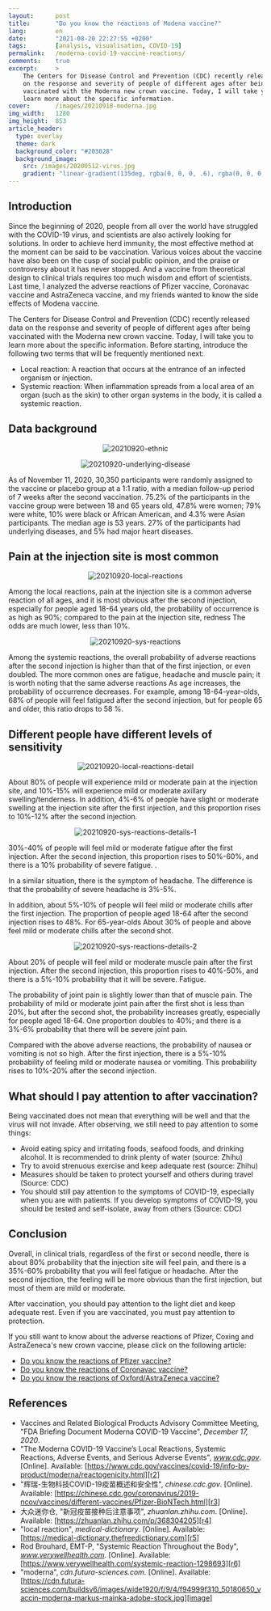 ```yaml
---
layout:      post
title:       "Do you know the reactions of Modena vaccine?"
lang:        en
date:        "2021-08-20 22:27:55 +0200"
tags:        [analysis, visualisation, COVID-19]
permalink:   /moderna-covid-19-vaccine-reactions/
comments:    true
excerpt:     >
    The Centers for Disease Control and Prevention (CDC) recently released data
    on the response and severity of people of different ages after being
    vaccinated with the Moderna new crown vaccine. Today, I will take you to
    learn more about the specific information.
cover:       /images/20210918-moderna.jpg
img_width:   1280
img_height:  853
article_header:
  type: overlay
  theme: dark
  background_color: "#203028"
  background_image:
    src: /images/20200512-virus.jpg
    gradient: "linear-gradient(135deg, rgba(0, 0, 0, .6), rgba(0, 0, 0, .4))"
---
```

## Introduction
Since the beginning of 2020, people from all over the world have struggled with the COVID-19 virus, and scientists are also actively looking for solutions. In order to achieve herd immunity, the most effective method at the moment can be said to be vaccination. Various voices about the vaccine have also been on the cusp of social public opinion, and the praise or controversy about it has never stopped. And a vaccine from theoretical design to clinical trials requires too much wisdom and effort of scientists. Last time, I analyzed the adverse reactions of Pfizer vaccine, Coronavac vaccine and AstraZeneca vaccine, and my friends wanted to know the side effects of Modena vaccine.

The Centers for Disease Control and Prevention (CDC) recently released data on the response and severity of people of different ages after being vaccinated with the Moderna new crown vaccine. Today, I will take you to learn more about the specific information. Before starting, introduce the following two terms that will be frequently mentioned next:
- Local reaction: A reaction that occurs at the entrance of an infected organism or injection.
- Systemic reaction: When inflammation spreads from a local area of ​​an organ (such as the skin) to other organ systems in the body, it is called a systemic reaction.

## Data background
<p align="center">
  <img alt="20210920-ethnic"
  src="{{ site.baseurl }}/images/20210920-ethnic.png"/>
</p>

<p align="center">
  <img alt="20210920-underlying-disease"
  src="{{ site.baseurl }}/images/20210920-underlying-disease.png"/>
</p>

As of November 11, 2020, 30,350 participants were randomly assigned to the vaccine or placebo group at a 1:1 ratio, with a median follow-up period of 7 weeks after the second vaccination. 75.2% of the participants in the vaccine group were between 18 and 65 years old, 47.8% were women; 79% were white, 10% were black or African American, and 4.3% were Asian participants. The median age is 53 years. 27% of the participants had underlying diseases, and 5% had major heart diseases.

## Pain at the injection site is most common
<p align="center">
  <img alt="20210920-local-reactions"
  src="{{ site.baseurl }}/images/20210920-local-reactions.png"/>
</p>

Among the local reactions, pain at the injection site is a common adverse reaction of all ages, and it is most obvious after the second injection, especially for people aged 18-64 years old, the probability of occurrence is as high as 90%; compared to the pain at the injection site, redness The odds are much lower, less than 10%.

<p align="center">
  <img alt="20210920-sys-reactions"
  src="{{ site.baseurl }}/images/20210920-sys-reactions.png"/>
</p>

Among the systemic reactions, the overall probability of adverse reactions after the second injection is higher than that of the first injection, or even doubled. The more common ones are fatigue, headache and muscle pain; it is worth noting that the same adverse reactions As age increases, the probability of occurrence decreases. For example, among 18-64-year-olds, 68% of people will feel fatigued after the second injection, but for people 65 and older, this ratio drops to 58 %.

## Different people have different levels of sensitivity
<p align="center">
  <img alt="20210920-local-reactions-detail"
  src="{{ site.baseurl }}/images/20210920-local-reactions-detail.png"/>
</p>

About 80% of people will experience mild or moderate pain at the injection site, and 10%-15% will experience mild or moderate axillary swelling/tenderness.
In addition, 4%-6% of people have slight or moderate swelling at the injection site after the first injection, and this proportion rises to 10%-12% after the second injection.

<p align="center">
  <img alt="20210920-sys-reactions-details-1"
  src="{{ site.baseurl }}/images/20210920-sys-reactions-details-1.png"/>
</p>

30%-40% of people will feel mild or moderate fatigue after the first injection. After the second injection, this proportion rises to 50%-60%, and there is a 10% probability of severe fatigue. .

In a similar situation, there is the symptom of headache. The difference is that the probability of severe headache is 3%-5%.

In addition, about 5%-10% of people will feel mild or moderate chills after the first injection. The proportion of people aged 18-64 after the second injection rises to 48%. For 65-year-olds About 30% of people and above feel mild or moderate chills after the second shot.

<p align="center">
  <img alt="20210920-sys-reactions-details-2"
  src="{{ site.baseurl }}/images/20210920-sys-reactions-details-2.png"/>
</p>

About 20% of people will feel mild or moderate muscle pain after the first injection. After the second injection, this proportion rises to 40%-50%, and there is a 5%-10% probability that it will be severe. Fatigue.

The probability of joint pain is slightly lower than that of muscle pain. The probability of mild or moderate joint pain after the first shot is less than 20%, but after the second shot, the probability increases greatly, especially for people aged 18-64. One proportion doubles to 40%; and there is a 3%-6% probability that there will be severe joint pain.

Compared with the above adverse reactions, the probability of nausea or vomiting is not so high. After the first injection, there is a 5%-10% probability of feeling mild or moderate nausea or vomiting. This probability rises to 10%-20% after the second injection.

## What should I pay attention to after vaccination?
Being vaccinated does not mean that everything will be well and that the virus will not invade. After observing, we still need to pay attention to some things:
- Avoid eating spicy and irritating foods, seafood foods, and drinking alcohol. It is recommended to drink plenty of water (source: Zhihu)
- Try to avoid strenuous exercise and keep adequate rest (source: Zhihu)
- Measures should be taken to protect yourself and others during travel (Source: CDC)
- You should still pay attention to the symptoms of COVID-19, especially when you are with patients. If you develop symptoms of COVID-19, you should be tested and self-isolate, away from others (Source: CDC)

## Conclusion
Overall, in clinical trials, regardless of the first or second needle, there is about 80% probability that the injection site will feel pain, and there is a 35%-60% probability that you will feel fatigue or headache. After the second injection, the feeling will be more obvious than the first injection, but most of them are mild or moderate.

After vaccination, you should pay attention to the light diet and keep adequate rest. Even if you are vaccinated, you must pay attention to protection.

If you still want to know about the adverse reactions of Pfizer, Coxing and AstraZeneca's new crown vaccine, please click on the following article:

- [Do you know the reactions of Pfizer vaccine?][b1]
- [Do you know the reactions of Coronavac vaccine?][b2]
- [Do you know the reactions of Oxford/AstraZeneca vaccine?][b3]

## References
- Vaccines and Related Biological Products Advisory Committee Meeting, "FDA Briefing Document Moderna COVID-19 Vaccine", _December 17, 2020_.
- "The Moderna COVID-19 Vaccine’s Local Reactions, Systemic Reactions, Adverse Events, and Serious Adverse Events", _www.cdc.gov_. [Online]. Available: [https://www.cdc.gov/vaccines/covid-19/info-by-product/moderna/reactogenicity.html][r2]
- "辉瑞-生物科技COVID-19疫苗概述和安全性", _chinese.cdc.gov_. [Online]. Available: [https://chinese.cdc.gov/coronavirus/2019-ncov/vaccines/different-vaccines/Pfizer-BioNTech.html][r3]
- 大众迷你仓, "新冠疫苗接种后注意事项", _zhuanlan.zhihu.com_. [Online]. Available: [https://zhuanlan.zhihu.com/p/368304205][r4]
- "local reaction", _medical-dictionary_. [Online]. Available: [https://medical-dictionary.thefreedictionary.com][r5]
- Rod Brouhard, EMT-P, "Systemic Reaction Throughout the Body", _www.verywellhealth.com_. [Online]. Available: [https://www.verywellhealth.com/systemic-reaction-1298693][r6]
- "moderna", _cdn.futura-sciences.com_. [Online]. Available: [https://cdn.futura-sciences.com/buildsv6/images/wide1920/f/9/4/f94999f310_50180650_vaccin-moderna-markus-mainka-adobe-stock.jpg][image]

[r2]: https://www.cdc.gov/vaccines/covid-19/info-by-product/moderna/reactogenicity.html
[r3]: https://chinese.cdc.gov/coronavirus/2019-ncov/vaccines/different-vaccines/Pfizer-BioNTech.html
[r4]: https://zhuanlan.zhihu.com/p/368304205
[r5]: https://medical-dictionary.thefreedictionary.com
[r6]: https://www.verywellhealth.com/systemic-reaction-1298693
[b1]: https://jingwen-z.github.io/pfizer-biontech-covid-19-vaccine-reactions/
[b2]: https://jingwen-z.github.io/coronavac-covid-19-vaccine-reactions/
[b3]: https://jingwen-z.github.io/astrazeneca-oxford-covid-19-vaccine-reactions/
[image]: https://cdn.futura-sciences.com/buildsv6/images/wide1920/f/9/4/f94999f310_50180650_vaccin-moderna-markus-mainka-adobe-stock.jpg
